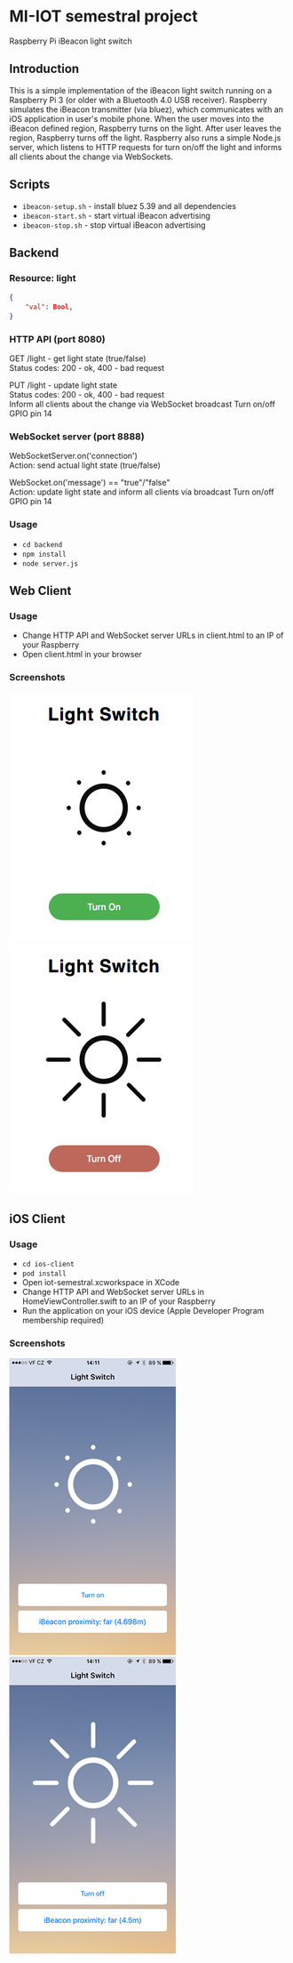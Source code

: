 # MI-IOT semestral project
Raspberry Pi iBeacon light switch

## Introduction

This is a simple implementation of the iBeacon light switch running on a Raspberry Pi 3 (or older with a Bluetooth 4.0 USB receiver). Raspberry simulates the iBeacon transmitter (via bluez), which communicates with an iOS application in user's mobile phone. When the user moves into the iBeacon defined region, Raspberry turns on the light. After user leaves the region, Raspberry turns off the light. Raspberry also runs a simple Node.js server, which listens to HTTP requests for turn on/off the light and informs all clients about the change via WebSockets. 

## Scripts
- `ibeacon-setup.sh` - install bluez 5.39 and all dependencies
- `ibeacon-start.sh` - start virtual iBeacon advertising
- `ibeacon-stop.sh` - stop virtual iBeacon advertising

## Backend
### Resource: light

```json
{
	"val": Bool,
}
```

### HTTP API (port 8080)

GET /light - get light state (true/false)  
Status codes: 200 - ok, 400 - bad request

PUT /light - update light state  
Status codes: 200 - ok, 400 - bad request  
Inform all clients about the change via WebSocket broadcast
Turn on/off GPIO pin 14

### WebSocket server (port 8888)

WebSocketServer.on('connection')  
Action: send actual light state (true/false) 

WebSocket.on('message') == "true"/"false"  
Action: update light state and inform all clients via broadcast
Turn on/off GPIO pin 14

### Usage

- `cd backend`
- `npm install`
- `node server.js`

## Web Client

### Usage

- Change HTTP API and WebSocket server URLs in client.html to an IP of your Raspberry
- Open client.html in your browser

### Screenshots

![alt text](screenshots/web1.png "web-client light off")
![alt text](screenshots/web2.png "web-client light on")

## iOS Client

### Usage

- `cd ios-client`
- `pod install`
- Open iot-semestral.xcworkspace in XCode
- Change HTTP API and WebSocket server URLs in HomeViewController.swift to an IP of your Raspberry
- Run the application on your iOS device (Apple Developer Program membership required)

### Screenshots

![alt text](screenshots/ios1.png "ios-client light off")
![alt text](screenshots/ios2.png "ios-client light on")
